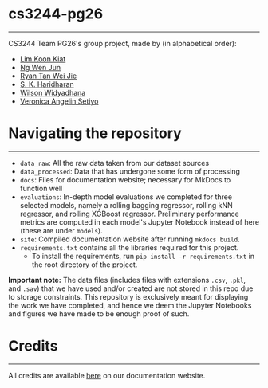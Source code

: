 # cs3244-pg26
---
CS3244 Team PG26's group project, made by (in alphabetical order):
* [Lim Koon Kiat](https://github.com/limkoonkiat)
* [Ng Wen Jun](https://github.com/wenjunthenwj)
* [Ryan Tan Wei Jie](https://github.com/chiralcentre)
* [S. K. Haridharan](https://github.com/hari-dharan)
* [Wilson Widyadhana](https://github.com/wilsonwid/)
* [Veronica Angelin Setiyo](https://github.com/veronicangelin)

# Navigating the repository
---
* `data_raw`: All the raw data taken from our dataset sources
* `data_processed`: Data that has undergone some form of processing
* `docs`: Files for documentation website; necessary for MkDocs to function well
* `evaluations`: In-depth model evaluations we completed for three selected models, namely a rolling bagging regressor, rolling kNN regressor, and rolling XGBoost regressor. Preliminary performance metrics are computed in each model's Jupyter Notebook instead of here (these are under `models`).
* `site`: Compiled documentation website after running `mkdocs build`.
* `requirements.txt` contains all the libraries required for this project.
    * To install the requirements, run `pip install -r requirements.txt` in the root directory of the project.

**Important note:** The data files (includes files with extensions `.csv`, `.pkl`, and `.sav`) that we have used and/or created are not stored in this repo due to storage constraints. This repository is exclusively meant for displaying the work we have completed, and hence we deem the Jupyter Notebooks and figures we have made to be enough proof of such.

# Credits
---
All credits are available [here](https://wilsonwid.github.io/cs3244-pg26/credits/) on our documentation website.
